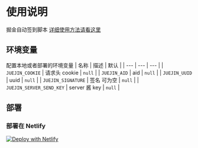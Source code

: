 # 使用说明

掘金自动签到脚本
[详细使用方法请看这里](https://juejin.cn/post/7021027165294559245)

## 环境变量

配置本地或者部署的环境变量
| 名称 | 描述 | 默认 |
| --- | --- | --- |
| `JUEJIN_COOKIE` | 请求头 cookie | `null` |
| `JUEJIN_AID` | aid | `null` |
| `JUEJIN_UUID` | uuid | `null` |
| `JUEJIN_SIGNATURE` | 签名 可为空 | `null` |
| `JUEJIN_SERVER_SEND_KEY` | server 酱 key | `null` |

## 部署

### 部署在 Netlify

[![Deploy with Netlify](https://www.netlify.com/img/deploy/button.svg)](https://app.netlify.com/start/deploy?repository=https%3A%2F%2Fgithub.com%2Fphy-lei%2Fnetlify_juejin_auto)
